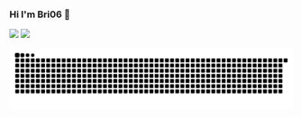 ### Hi I'm Bri06 👋

 <div>
  <img height="180em" src="https://github-readme-stats.vercel.app/api?username=bri06&show_icons=true&theme=dracula&include_all_commits=true&count_private=true" />
  <img height="180em" src="https://github-readme-stats.vercel.app/api/top-langs/?username=bri06&layout=compact&langs_count=7&theme=dracula" />
</div>

 ![Snake animation](https://github.com/bri06/bri06/blob/output/github-contribution-grid-snake.svg)

<!--
**bri06/bri06** is a ✨ _special_ ✨ repository because its `README.md` (this file) appears on your GitHub profile.

Here are some ideas to get you started:

- 🔭 I’m currently working on ...
- 🌱 I’m currently learning ...
- 👯 I’m looking to collaborate on ...
- 🤔 I’m looking for help with ...
- 💬 Ask me about ...
- 📫 How to reach me: ...
- 😄 Pronouns: ...
- ⚡ Fun fact: ...
-->
